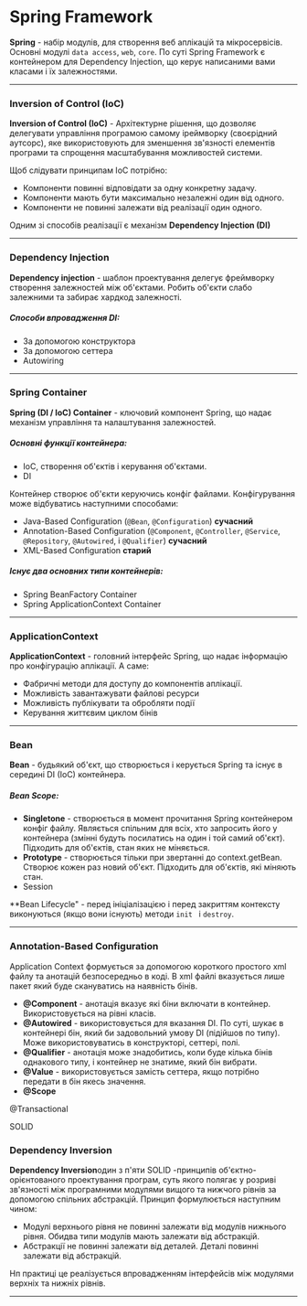 # Spring Framework

**Spring** - набір модулів, для створення веб аплікацій та мікросервісів. Основні модулі `data access`, `web`, `core`. По суті Spring Framework є контейнером для Dependency Injection, що керує написаними вами класами і їх залежностями.

---
### Inversion of Control (IoC)
**Inversion of Control (IoC)** - Архітектурне рішення, що дозволяє делегувати управління програмою самому іреймворку (своєрідний аутсорс), яке використовують для зменшення зв'язності елементів програми та спрощення масштабування можливостей системи. 

Щоб слідувати принципам ІоС потрібно:
* Компоненти повинні відповідати за одну конкретну задачу.
* Компоненти мають бути максимально незалежні один від одного.
* Компоненти не повинні залежати від реалізації один одного.

Одним зі способів реалізації є механізм **Dependency Injection (DI)**

---
### Dependency Injection
**Dependency injection** - шаблон проектування делегує фреймворку створення залежностей між об'єктами. Робить об'єкти слабо залежними та забирає хардкод залежності.

##### Способи впровадження DI:
* За допомогою конструктора
* За допомогою сеттера
* Autowiring

---
### Spring Container
**Spring (DI / IoC) Container** - ключовий компонент Spring, що надає механізм управління та налаштування залежностей.

##### Основні функції контейнера:
* IoC, створення об'єктів і керування об'єктами.
* DI

Контейнер створює об'єкти керуючись конфіг файлами. Конфігурування може відбуватись наступними способами:
* Java-Based Configuration (`@Bean`, `@Configuration`) **сучасний**
* Annotation-Based Configuration  (`@Component`, `@Controller`, `@Service`, `@Repository`, `@Autowired`, і  `@Qualifier`) **сучасний**
* XML-Based Configuration **старий**

##### Існує два основних типи контейнерів:
* Spring BeanFactory Container
* Spring ApplicationContext Container

---
### ApplicationContext 
**ApplicationContext** - головний інтерфейс Spring, що надає інформацію про конфігурацію аплікації. А саме:
* Фабричні методи для доступу до компонентів аплікації.
* Можливість завантажувати файлові ресурси
* Можливість публікувати та обробляти події
* Керування життєвим циклом бінів

---
### Bean
**Bean** - будьякий об'єкт, що створюється і керується Spring та існує в середині DI (IoC) контейнера.

##### Bean Scope:
* **Singletone** - створюється в момент прочитання Spring
 контейнером конфіг файлу. Являється спільним для всіх, хто запросить його у контейнера (змінні будуть посилатись на один і той самий об'єкт). Підходить для об'єктів, стан яких не міняється.
* **Prototype** - створюється тільки при звертанні до context.getBean. Створює кожен раз новий об'єкт. Підходить для об'єктів, які міняють стан.
* Session

**Bean Lifecycle" - перед ініціалізацією і перед закриттям контексту виконуються (якщо вони існують) методи `init
` і `destroy`. 

---
### Annotation-Based Configuration
Application Context формується за допомогою короткого простого xml файлу та анотацій безпосередньо в коді. В xml
 файлі вказується лише пакет який буде скануватись на наявність бінів.

* **@Component** - анотація вказує які біни включати в контейнер. Використовується на рівні класів.
* **@Autowired** - використовується для вказання DI. По суті, шукає в контейнері бін, який би задовольний умову DI
 (підійшов по типу). Може використовуватись в конструкторі, сеттері, полі.
* **@Qualifier** - анотація може знадобитись, коли буде кілька бінів однакового типу, і контейнер не знатиме, який бін вибрати.
* **@Value** - використовується замість сеттера, якщо потрібно передати в бін якесь значення.
* **@Scope**


@Transactional

SOLID

### Dependency Inversion
**Dependency Inversion**один з п'яти SOLID
-принципів об'єктно-орієнтованого проектування програм, суть якого полягає у розриві зв'язності між програмними модулями вищого та нижчого рівнів за допомогою спільних абстракцій. Принцип формулюється наступним чином:
* Модулі верхнього рівня не повинні залежати від модулів нижнього рівня. Обидва типи модулів мають залежати від абстракцій.
* Абстракції не повинні залежати від деталей. Деталі повинні залежати від абстракцій.

Нп практиці це реалізується впровадженням інтерфейсів між модулями верхніх та нижніх рівнів.

---
